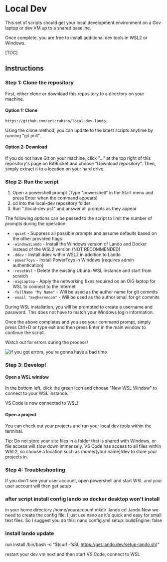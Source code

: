 # Local Dev #

This set of scripts should get your local development environment on a Gov laptop or dev VM up to a shared baseline.

Once complete, you are free to install additional dev tools in WSL2 or Windows.

[TOC]

## Instructions ##

### Step 1: Clone the repository ###

First, either clone or download this repository to a directory on your machine.

#### Option 1: Clone ####

    https://github.com/ericrubino/local-dev-lando

Using the clone method, you can update to the latest scripts anytime by running "git pull".

#### Option 2: Download ####

If you do not have Git on your machine, click "..." at the top right of this repository's page on BitBucket and
choose "Download repository". Then, simply extract it to a location on your hard drive.

### Step 2: Run the script ###

1. Open a powershell prompt (Type "powershell" in the Start menu and press Enter when the command appears)
2. cd into the local-dev repository folder
3. Run ".\local-dev.ps1" and answer all prompts as they appear

The following options can be passed to the script to limit the number of prompts during the operation:

- `-quiet` - Suppress all possible prompts and assume defaults based on the other provided flags
- `-windowsLando` - Install the Windows version of Lando and Docker instead of the WSL2 version (NOT RECOMMENDED)
- `-ddev` - Install ddev within WSL2 in addition to Lando
- `-powerToys` - Install PowerToys in Windows (requires admin authentication)
- `-resetWsl` - Delete the existing Ubuntu WSL instance and start from scratch
- `-oigLaptop` - Apply the networking fixes required on an OIG laptop for WSL to connect to the Internet
- `-fullName "My Name"` - Will be used as the author name for git commits
- `-email "me@heremcom"` - Will be used as the author email for git commits

During WSL installation, you will be prompted to create a username and password. This does not have to match your Windows login information.

Once the above completes and you see your command prompt, simply press Ctrl+D or type exit and then press Enter in the main window to continue the script.

Watch out for errors during the process!

![If you got errors, you're gonna have a bad time](https://i.imgflip.com/6vmiiy.jpg)

### Step 3: Develop!

#### Open a WSL window

In the bottom left, click the green icon and choose "New WSL Window" to connect to your WSL instance.

VS Code is now connected to WSL!

#### Open a project

You can check out your projects and run your local dev tools within the terminal.

Tip: Do not store your site files in a folder that is shared with Windows, or file access will slow down
immensely. VS Code has access to all files within WSL2, so choose a location such as /home/[your name]/dev
to store your projects in.

### Step 4: Troubleshooting ###
If you don't see your user account, open powershell and start WSL and your user account will then get setup

### after script install config lando so docker desktop won't install
in your home directory /home/youraccount
mkdir .lando
cd .lando
Now we need to create the config file. I just use nano as it's quick and easy for small text files. So I suggest you do this: nano config.yml
setup:
  buildEngine: false

### install lando update
run install
/bin/bash -c "$(curl -fsSL https://get.lando.dev/setup-lando.sh)"

restart your dev vm next and then start VS Code, connect to WSL

